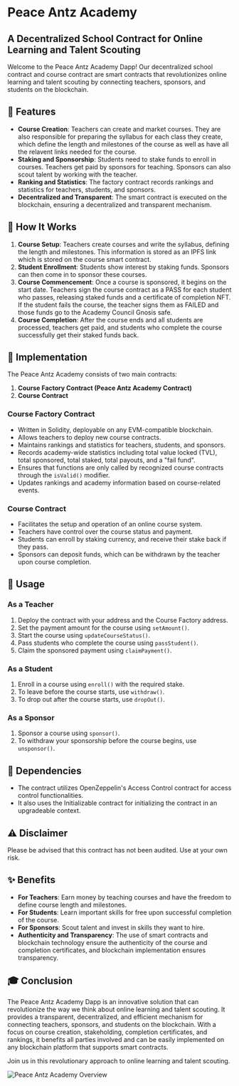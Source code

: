 # Peace Antz Academy
## A Decentralized School Contract for Online Learning and Talent Scouting

Welcome to the Peace Antz Academy Dapp! Our decentralized school contract and course contract are smart contracts that revolutionizes online learning and talent scouting by connecting teachers, sponsors, and students on the blockchain.

## 🌟 Features
- **Course Creation**: Teachers can create and market courses. They are also responsible for preparing the syllabus for each class they create, which define the length and milestones of the course as well as have all the relavent links needed for the course.
- **Staking and Sponsorship**: Students need to stake funds to enroll in courses. Teachers get paid by sponsors for teaching. Sponsors can also scout talent by working with the teacher.
- **Ranking and Statistics**: The factory contract records rankings and statistics for teachers, students, and sponsors.
- **Decentralized and Transparent**: The smart contract is executed on the blockchain, ensuring a decentralized and transparent mechanism.

## 🚀 How It Works
1. **Course Setup**: Teachers create courses and write the syllabus, defining the length and milestones. This information is stored as an IPFS link which is stored on the course smart contract.
2. **Student Enrollment**: Students show interest by staking funds. Sponsors can then come in to sponsor these courses.
3. **Course Commencement**: Once a course is sponsored, it begins on the start date. Teachers sign the course contract as a PASS for each student who passes, releasing staked funds and a certificate of completion NFT. If the student fails the course, the teacher signs them as FAILED and those funds go to the Academy Council Gnosis safe.
4. **Course Completion**: After the course ends and all students are processed, teachers get paid, and students who complete the course successfully get their staked funds back.

## 🔧 Implementation
The Peace Antz Academy consists of two main contracts:
1. **Course Factory Contract (Peace Antz Academy Contract)**
2. **Course Contract**

### Course Factory Contract
- Written in Solidity, deployable on any EVM-compatible blockchain.
- Allows teachers to deploy new course contracts.
- Maintains rankings and statistics for teachers, students, and sponsors.
- Records academy-wide statistics including total value locked (TVL), total sponsored, total staked, total payouts, and a "fail fund".
- Ensures that functions are only called by recognized course contracts through the `isValid()` modifier.
- Updates rankings and academy information based on course-related events.

### Course Contract
- Facilitates the setup and operation of an online course system.
- Teachers have control over the course status and payment.
- Students can enroll by staking currency, and receive their stake back if they pass.
- Sponsors can deposit funds, which can be withdrawn by the teacher upon course completion.

## 📖 Usage

### As a Teacher
1. Deploy the contract with your address and the Course Factory address.
2. Set the payment amount for the course using `setAmount()`.
3. Start the course using `updateCourseStatus()`.
4. Pass students who complete the course using `passStudent()`.
5. Claim the sponsored payment using `claimPayment()`.

### As a Student
1. Enroll in a course using `enroll()` with the required stake.
2. To leave before the course starts, use `withdraw()`.
3. To drop out after the course starts, use `dropOut()`.

### As a Sponsor
1. Sponsor a course using `sponsor()`.
2. To withdraw your sponsorship before the course begins, use `unsponsor()`.

## 🔐 Dependencies
- The contract utilizes OpenZeppelin's Access Control contract for access control functionalities.
- It also uses the Initializable contract for initializing the contract in an upgradeable context.

## ⚠️ Disclaimer
Please be advised that this contract has not been audited. Use at your own risk.

## ✨ Benefits
- **For Teachers**: Earn money by teaching courses and have the freedom to define course length and milestones.
- **For Students**: Learn important skills for free upon successful completion of the course.
- **For Sponsors**: Scout talent and invest in skills they want to hire.
- **Authenticity and Transparency**: The use of smart contracts and blockchain technology ensure the authenticity of the course and completion certificates, and blockchain implementation ensures transparency.

## 🎓 Conclusion
The Peace Antz Academy Dapp is an innovative solution that can revolutionize the way we think about online learning and talent scouting. It provides a transparent, decentralized, and efficient mechanism for connecting teachers, sponsors, and students on the blockchain. With a focus on course creation, stakeholding, completion certificates, and rankings, it benefits all parties involved and can be easily implemented on any blockchain platform that supports smart contracts.

Join us in this revolutionary approach to online learning and talent scouting.

![Peace Antz Academy Overview](https://github.com/Peace-Antz/PeaceAntzAcademy/assets/overview.png)
